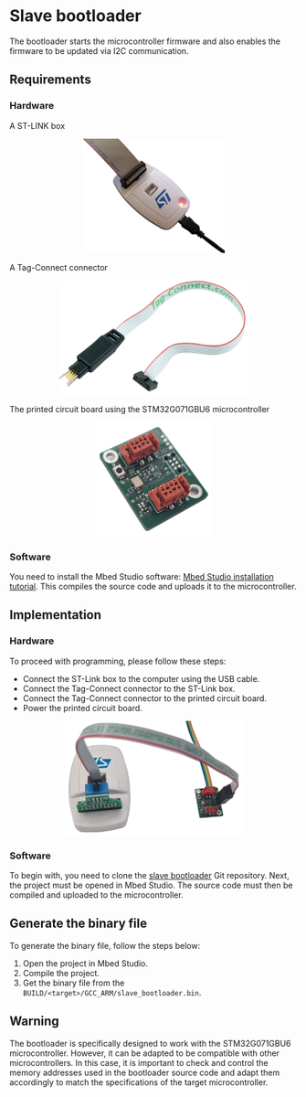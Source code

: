 # Slave bootloader

The bootloader starts the microcontroller firmware and also enables the firmware to be updated via I2C communication.

## Requirements

### Hardware

A ST-LINK box

<p align="center">
<img src="images/st_link.png" height="200">
</p>


A Tag-Connect connector

<p align="center">
<img src="images/tag_connect.png" height="200">
</p>

The printed circuit board using the STM32G071GBU6 microcontroller

<p align="center">
<img src="images/pcb_front.png" height="200">
</p>

### Software

You need to install the Mbed Studio software: [Mbed Studio installation tutorial](mbed-studio-installation.md).
This compiles the source code and uploads it to the microcontroller.

## Implementation

### Hardware

To proceed with programming, please follow these steps:
* Connect the ST-Link box to the computer using the USB cable.
* Connect the Tag-Connect connector to the ST-Link box.
* Connect the Tag-Connect connector to the printed circuit board.
* Power the printed circuit board.

<p align="center">
<img src="images/st_link_pcb.png" height="200">
</p>

### Software

To begin with, you need to clone the [slave bootloader](https://github.com/I2C-Framework/slave_bootloader) Git repository.
Next, the project must be opened in Mbed Studio.
The source code must then be compiled and uploaded to the microcontroller.

## Generate the binary file

To generate the binary file, follow the steps below:
1. Open the project in Mbed Studio.
2. Compile the project.
3. Get the binary file from the `BUILD/<target>/GCC_ARM/slave_bootloader.bin`.

## Warning

The bootloader is specifically designed to work with the STM32G071GBU6 microcontroller. However, it can be adapted to be compatible with other microcontrollers. In this case, it is important to check and control the memory addresses used in the bootloader source code and adapt them accordingly to match the specifications of the target microcontroller.